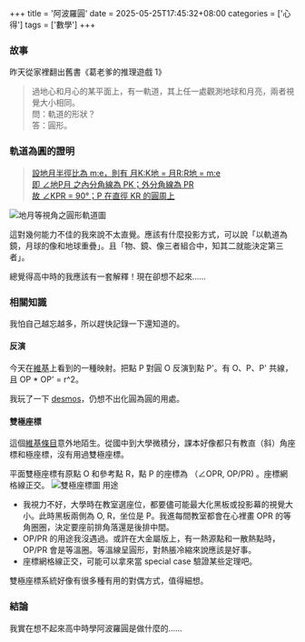 +++
title = '阿波羅圓'
date = 2025-05-25T17:45:32+08:00
categories = ['心得']
tags = ['數學']
+++

### 故事

昨天從家裡翻出舊書《葛老爹的推理遊戲 1》
> 過地心和月心的某平面上，有一軌道，其上任一處觀測地球和月亮，兩者視覺大小相同。<br>
問：軌道的形狀？<br>
答：圓形。

### 軌道為圓的證明
> [
設地月半徑比為 m:e，則有 月K:K地 = 月R:R地 = m:e <br>
即 ∠地P月 之內分角線為 PK；外分角線為 PR<br>
故 ∠KPR = 90°；P 在直徑 KR 的圓周上
](https://lyingheart6174.pixnet.net/blog/post/5122618)

![地月等視角之圓形軌道圖](/images/apollonion-circle_spaceship-trajectory.jpg)

這對幾何能力不佳的我來說不太直覺。應該有什麼投影方式，可以說「以軌道為鏡，月球的像和地球重疊」。且「物、鏡、像三者組合中，知其二就能決定第三者」。

總覺得高中時的我應該有一套解釋！現在卻想不起來……

### 相關知識
我怕自己越忘越多，所以趕快記錄一下還知道的。

#### 反演
今天在[維基](https://zh.wikipedia.org/zh-tw/%E5%8F%8D%E6%BC%94)上看到的一種映射。把點 P 對圓 O 反演到點 P'。有 O、P、P' 共線，且 OP * OP' = r^2。

我玩了一下 [desmos](https://www.desmos.com/calculator/myuobdulcw)，仍想不出化圓為圓的用處。
#### 雙極座標
這個[維基條目](https://zh.wikipedia.org/zh-tw/%E9%9B%99%E6%A5%B5%E5%9D%90%E6%A8%99%E7%B3%BB)意外地陌生。從國中到大學微積分，課本好像都只有教直（斜）角座標和極座標，沒有用過雙極座標。

平面雙極座標有原點 O 和參考點 R，點 P 的座標為 （∠OPR, OP/PR) 。座標網格線正交。
![雙極座標圖](https://upload.wikimedia.org/wikipedia/commons/d/d8/Iso1.png)
用途
- 我視力不好，大學時在教室選座位，都要儘可能最大化黑板或投影幕的視覺大小。此時黑板兩側為 O, R，坐位是 P。我進每間教室都會在心裡畫 OPR 的等角圈圈，決定要座前排角落還是後排中間。
- OP/PR 的用途我沒遇過。或許在大金屬版上，有一熱源點和一散熱點時，OP/PR 會是等溫圈。等溫線呈圓形，對熱脹冷縮來說應該是好事。
- 座標網格線正交，可能可以拿來當 special case 驗證某些定理吧。

雙極座標系統好像有很多種有用的對偶方式，值得細想。

### 結論
我實在想不起來高中時學阿波羅圓是做什麼的……
